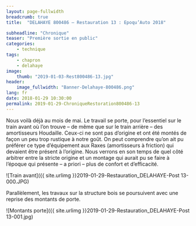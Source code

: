 ```yaml
---
layout: page-fullwidth
breadcrumb: true
title:  "DELAHAYE 800486 – Restauration 13 : Epoqu’Auto 2018"

subheadline: "Chronique" 
teaser: "Première sortie en public"
categories:
    - technique
tags:
    - chapron
    - delahaye
image:
    thumb: "2019-01-03-Rest800486-13.jpg"
header:
    image_fullwidth: "Banner-Delahaye-800486.png"
lang: fr
date: 2018-01-29 10:30:00
permalink: 2019-01-29-ChroniqueRestoration800486-13
---
```

Nous voilà déjà au mois de mai. Le travail se porte, pour l’essentiel sur le train avant où l’on trouve – de même que sur le train arrière – des amortisseurs Houdaille. Ceux-ci ne sont pas d’origine et ont été montés de façon un peu trop rustique à notre goût. On peut comprendre qu’on ait pu préférer ce type d’équipement aux Raxes (amortisseurs à friction) qui devaient être présent à l’origine. 
Nous verrons en son temps de quel côté arbitrer entre la stricte origine et un montage qui aurait pu se faire à l’époque qui présente – a priori – plus de confort et d’efficacité.

![Train avant]({{ site.urlimg }}2019-01-29-Restauration_DELAHAYE-Post 13-000.JPG)


Parallèlement, les travaux sur la structure bois se poursuivent avec une reprise des montants de porte.

![Montants porte]({{ site.urlimg }}2019-01-29-Restauration_DELAHAYE-Post 13-001.jpg)
